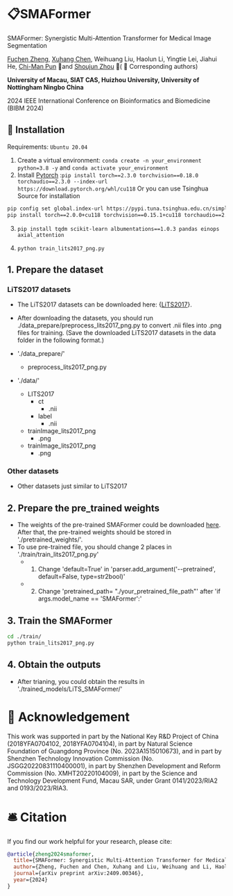 # 📋SMAFormer

SMAFormer: Synergistic Multi-Attention Transformer for Medical Image Segmentation

[Fuchen Zheng](https://lzeeorno.github.io/),  [Xuhang Chen](https://cxh.netlify.app/), Weihuang Liu, Haolun Li, Yingtie Lei, Jiahui He, [Chi-Man Pun](https://www.cis.um.edu.mo/~cmpun/) 📮and [Shoujun Zhou](https://people.ucas.edu.cn/~sjzhou?language=en) 📮( 📮 Corresponding authors)

**University of Macau, SIAT CAS, Huizhou University, University of Nottingham Ningbo China**

2024 IEEE International Conference on Bioinformatics and Biomedicine (BIBM 2024)

## 🚧 Installation 
Requirements: `Ubuntu 20.04`

1. Create a virtual environment: `conda create -n your_environment python=3.8 -y` and `conda activate your_environment `
2. Install [Pytorch](https://pytorch.org/get-started/previous-versions/#linux-and-windows-4) :`pip install torch==2.3.0 torchvision==0.18.0 torchaudio==2.3.0 --index-url https://download.pytorch.org/whl/cu118`
Or you can use Tsinghua Source for installation
```bash
pip config set global.index-url https://pypi.tuna.tsinghua.edu.cn/simple
pip install torch==2.0.0+cu118 torchvision==0.15.1+cu118 torchaudio==2.0.1+cu118 -f https://download.pytorch.org/whl/torch_stable.html
```
3. `pip install tqdm scikit-learn albumentations==1.0.3 pandas einops axial_attention`


5. `python train_lits2017_png.py`


## 1. Prepare the dataset

### LiTS2017 datasets
- The LiTS2017 datasets can be downloaded here: {[LiTS2017](https://competitions.codalab.org/competitions/17094)}. 

- After downloading the datasets, you should run ./data_prepare/preprocess_lits2017_png.py to convert .nii files into .png files for training. (Save the downloaded LiTS2017 datasets in the data folder in the following format.)

- './data_prepare/'
  - preprocess_lits2017_png.py
- './data/'
  - LITS2017
    - ct
      - .nii
    - label
      - .nii
  - trainImage_lits2017_png
      - .png
  - trainImage_lits2017_png
      - .png

### Other datasets
- Other datasets just similar to LiTS2017

## 2. Prepare the pre_trained weights
- The weights of the pre-trained SMAFormer could be downloaded [here](). After that, the pre-trained weights should be stored in './pretrained_weights/'.
- To use pre-trained file, you should change 2 places in './train/train_lits2017_png.py'
  - 1. Change 'default=True' in 'parser.add_argument('--pretrained', default=False, type=str2bool)'
  - 2. Change 'pretrained_path= "./your_pretrained_file_path"' after 'if args.model_name == 'SMAFormer':'

## 3. Train the SMAFormer
```bash
cd ./train/
python train_lits2017_png.py 
```

## 4. Obtain the outputs
- After trianing, you could obtain the results in './trained_models/LiTS_SMAFormer/'

  

# 🧧 Acknowledgement

This work was supported in part by the National Key R\&D Project of China (2018YFA0704102, 2018YFA0704104), in part by Natural Science Foundation of Guangdong Province (No. 2023A1515010673), and in part by Shenzhen Technology Innovation Commission (No. JSGG20220831110400001), in part by Shenzhen Development and Reform Commission (No. XMHT20220104009), in part by the Science and Technology Development Fund, Macau SAR, under Grant 0141/2023/RIA2 and 0193/2023/RIA3.

# 🛎 Citation

If you find our work helpful for your research, please cite:

```bib
@article{zheng2024smaformer,
  title={SMAFormer: Synergistic Multi-Attention Transformer for Medical Image Segmentation},
  author={Zheng, Fuchen and Chen, Xuhang and Liu, Weihuang and Li, Haolun and Lei, Yingtie and He, Jiahui and Pun, Chi-Man and Zhou, Shounjun},
  journal={arXiv preprint arXiv:2409.00346},
  year={2024}
}
```
